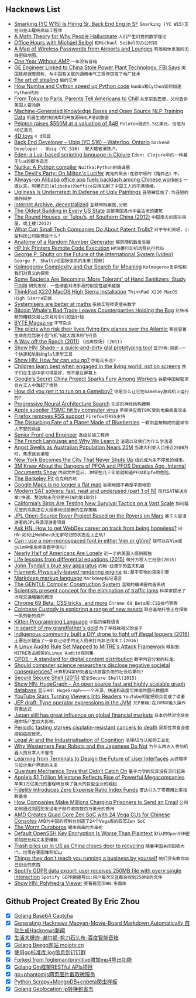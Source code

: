## Hacknews List


- [Smarking (YC W15) Is Hiring Sr. Back End Eng in SF](https://jobs.lever.co/smarking/4855c86c-e29e-4860-aa92-4a85d44f88f7)  `Smarking (YC W15)正在旧金山雇佣高级工程师`
- [A Math Theory for Why People Hallucinate](https://www.quantamagazine.org/a-math-theory-for-why-people-hallucinate-20180730/)  `人们产生幻觉的数学理论`
- [Office Hours with Michael Seibel](https://blog.ycombinator.com/office-hours-with-michael-seibel/)  `和Michael Seibel的办公时间`
- [A Map of Wireless Passwords from Airports and Lounges](https://foxnomad.com/2016/04/26/map-wireless-passwords-airports-lounges-around-world-updated-regularly/)  `机场和休息室的无线密码地图。`
- [One Year Without AMP](https://www.alexkras.com/one-year-without-amp/)  `一年没有音箱`
- [GE Engineer Linked to China Stole Power Plant Technology, FBI Says](https://www.wsj.com/articles/ge-engineer-linked-to-china-allegedly-stole-power-plant-technology-fbi-says-1533235590)  `美国联邦调查局称，与中国有关联的通用电气工程师窃取了电厂技术`
- [The art of stealing](https://www.nrc.nl/kunsthal-en/)  `偷的艺术`
- [How Numba and Cython speed up Python code](https://rushter.com/blog/numba-cython-python-optimization/)  `Numba和Cython如何加速Python代码`
- [From Tokyo to Paris, Parents Tell Americans to Chill](https://www.nytimes.com/2018/08/02/reader-center/free-range-parenting-outside-united-states.html)  `从东京到巴黎，父母告诉美国人要冷静`
- [Machine-Generated Knowledge Bases and Open Source NLP Training Data](https://blog.primer.ai/technology/2018/08/03/Quicksilver.html)  `机器生成的知识库和开放源码NLP培训数据`
- [Peloton raises $550M at a valuation of $4B](https://techcrunch.com/2018/08/03/peloton-raises-550m-at-a-valuation-of-4-billion/)  `Peloton融资5.5亿美元，估值为40亿美元`
- [4D toys](http://4dtoys.com/)  `4 d玩具`
- [Back End Developer –  Ubiq (YC S16) – Waterloo, Ontario](https://ca.indeed.com/job/backend-developer-64f7535572ef16a5)  `backend Developer - Ubiq (YC S16) -安大略省滑铁卢。`
- [Eden: a Lua-based scripting language in Clojure](https://github.com/benzap/eden)  `Eden: Clojure中的一种基于lua的脚本语言`
- [Nuitka: A Python compiler](http://nuitka.net/)  `Nuitka:Python的编译器`
- [The Devil&#39;s Party: On Milton&#39;s Lucifer](https://theamericanscholar.org/the-devils-party/)  `魔鬼的聚会:在弥尔顿的《路西法》中。`
- [Always-on Alibaba office app fuels backlash among Chinese workers](https://www.businessinsider.com/r-ding-always-on-alibaba-office-app-fuels-backlash-among-chinese-workers-2018-8)  `一直以来，阿里巴巴(Alibaba)的office应用加剧了中国工人的不满情绪。`
- [Ugliness Is Underrated: In Defense of Ugly Paintings](https://www.theparisreview.org/blog/2018/07/31/ugliness-is-underrated-in-defense-of-ugly-paintings/)  `丑陋被低估了:为丑陋的画作辩护`
- [Internet Archive, decentralized](https://dweb.archive.org/)  `互联网档案馆,分散`
- [The Oldest Building in Every US State](https://www.archdaily.com/898839/the-oldest-building-in-every-us-state)  `这是美国各州中最古老的建筑`
- [The Round Houses, or Tulou’s, of Southern China (2012)](http://www.beckyances.net/2012/02/the-round-houses-or-tulous-of-southern-china/)  `中国南方的圆形房屋，或土楼(2012)`
- [What Can Small Tech Companies Do About Patent Trolls?](https://blogs.findlaw.com/technologist/2018/08/what-can-small-tech-companies-do-about-patent-trolls.html)  `对于专利流氓，小型科技公司能做些什么?`
- [Anatomy of a Random Number Generator](https://www.masswerk.at/nowgobang/2018/anatomy-of-an-rng)  `解剖随机数发生器`
- [HP Ink Printers Remote Code Execution](https://support.hp.com/us-en/document/c06097712)  `HP油墨打印机远程执行代码`
- [George P. Shultz on the Future of the International System [video]](http://blog.longnow.org/02018/08/03/george-p-shultz-on-the-future-of-the-international-system/)  `George P. Shultz论国际体系的未来[视频]`
- [Kolmogorov Complexity and Our Search for Meaning](http://nautil.us/issue/63/horizons/kolmogorov-complexity-and-our-search-for-meaning)  `Kolmogorov复杂性和我们对意义的探索`
- [Some Bacteria Are Becoming &#39;More Tolerant&#39; of Hand Sanitizers, Study Finds](https://www.npr.org/sections/goatsandsoda/2018/08/02/635017716/some-bacteria-are-becoming-more-tolerant-of-hand-sanitizers-study-finds)  `研究发现，一些细菌对洗手液的耐受性越来越强`
- [ThinkPad X220 MacOS High Sierra Installation](http://x220.mcdonnelltech.com/)  `ThinkPad X220 MacOS High Sierra安装`
- [Systemisers are better at maths](https://www.nature.com/articles/s41598-018-30013-8)  `系统工程师更擅长数学`
- [Bitcoin Whale&#39;s Bad Trade Leaves Counterparties Holding the Bag](https://www.bloomberg.com/news/articles/2018-08-03/a-massive-losing-bet-on-bitcoin-futures-has-investors-buzzing)  `比特币鲸的糟糕交易让交易对手们如坐针毡`
- [BYTE Magazine](https://archive.org/details/byte-magazine)  `字节杂志`
- [The pilots who risk their lives flying tiny planes over the Atlantic](https://www.bbc.com/news/magazine-34484972)  `那些冒着生命危险驾驶小型飞机飞越大西洋的飞行员`
- [A Way off the Ranch (2011)](https://www.linuxjournal.com/content/way-ranch)  `《远离牧场》(2011)`
- [Show HN: Shade – a quick-and-dirty glsl prototyping tool](https://github.com/dancrn/shade)  `显示HN:阴影-一个快速和肮脏的glsl原型工具`
- [Show HN: How far can you go?](https://oalley.net/)  `你能走多远?`
- [Children learn best when engaged in the living world, not on screens](https://aeon.co/essays/children-learn-best-when-engaged-in-the-living-world-not-on-screens)  `孩子们在生活中学习得最好，而不是在屏幕上`
- [Google’s Secret China Project Sparks Fury Among Workers](https://www.bloomberg.com/news/articles/2018-08-02/pichai-the-pragmatic-plows-into-china-and-google-workers-fume)  `谷歌中国秘密项目在工人中激起了愤怒`
- [How did you get it to run on a Gameboy?](http://20dollarlolita.tumblr.com/post/176285106968/the-actual-storys-so-much-cooler-than-that-i)  `你是怎么让它在Gameboy游戏机上运行的?`
- [Progressive Neural Architecture Search](https://arxiv.org/abs/1712.00559)  `先进的神经结构搜索`
- [Apple supplier TSMC hit by computer virus](https://www.bloomberg.com/news/articles/2018-08-04/tsmc-takes-emergency-steps-as-operations-hit-by-computer-virus)  `苹果供应商TSMC受到电脑病毒攻击`
- [Firefox removes RSS support](https://evertpot.com/firefox-rss/)  `Firefox将RSS支持`
- [The Disturbing Fate of a Planet Made of Blueberries](https://www.atlasobscura.com/articles/what-if-earth-were-made-of-blueberries)  `一颗由蓝莓构成的星球令人不安的命运`
- [Senior Front end Engineer](https://jobs.lever.co/rescale/db57778b-268d-473d-9edf-111fb843265a)  `高级前端工程师`
- [The French Language and Why We Learn It](https://lareviewofbooks.org/article/the-useless-french-language-and-why-we-learn-it/)  `法语以及我们为什么学法语`
- [Angst Swells as Australian Population Nears 25M](https://www.bloomberg.com/news/articles/2018-07-31/angst-swells-as-australian-population-nears-25-million)  `当澳大利亚人口接近2500万时，焦虑就会激增`
- [New York Becomes the City That Never Shuts Up](https://www.nytimes.com/2017/07/19/nyregion/new-york-becomes-the-city-that-never-shuts-up.html)  `纽约成为永不停息的城市。`
- [3M Knew About the Dangers of PFOA and PFOS Decades Ago, Internal Documents Show](https://theintercept.com/2018/07/31/3m-pfas-minnesota-pfoa-pfos/)  `内部文件显示，3M早在几十年前就知道PFOA和pfo的危险。`
- [The Berkeley Pit](https://www.topic.com/postcards-from-the-edge)  `伯克利的坑`
- [Google Maps is no longer a flat map](https://techcrunch.com/2018/08/03/google-maps-is-no-longer-flatearth/)  `谷歌地图不再是平面地图`
- [Modern SAT solvers: fast, neat and underused (part 1 of N)](https://codingnest.com/modern-sat-solvers-fast-neat-underused-part-1-of-n/)  `现代SAT解决方案:快速、整洁和未充分使用(N的第1部分)`
- [California’s Birds Are Testing New Survival Tactics on a Vast Scale](https://www.nytimes.com/2018/07/30/science/california-birds-climate-change.html)  `加利福尼亚的鸟类正在大规模地试验新的生存策略`
- [JPL Open-Source Rover Project Based on the Rovers on Mars](https://github.com/nasa-jpl/open-source-rover)  `基于火星漫游者的JPL开源漫游者项目`
- [Ask HN: How to get WebDev career on track from being homeless?](item?id=17684451)  `问HN:如何让WebDev从无家可归的状态走上正轨?`
- [Can I use a non-monospaced font in either Vim or gVim?](https://vi.stackexchange.com/questions/588/can-i-use-a-non-monospaced-font-in-either-vim-or-gvim)  `我可以在Vim或gVim中使用非等距字体吗?`
- [Nearly Half of Americans Are Lonely](https://www.advisory.com/research/care-transformation-center/care-transformation-center-blog/2018/07/loneliness-epidemic?WT.mc_id=Email%7CDailyBriefing&#43;Headline%7CDBABBlog%7CDBA%7CDB%7C2018Aug01%7CATestDB2018Aug01%7C%7C%7C%7C&amp;elq_cid=3850991&amp;x_id=003C000002JooaKIAR)  `近一半的美国人感到孤独`
- [Life lessons from differential equations (2015)](https://www.johndcook.com/blog/2015/07/23/life-lessons-from-differential-equations/)  `微分方程人生经验(2015)`
- [John Tyndall&#39;s blue sky apparatus](http://www.rigb.org/our-history/iconic-objects/iconic-objects-list/tyndall-blue-sky)  `约翰·廷德尔的蓝天机器`
- [Filament: Physically-based rendering engine](https://google.github.io/filament/Filament.md.html)  `丝:基于实物的渲染引擎`
- [Markdeep markup language](http://casual-effects.com/markdeep/)  `Markdeep标记语言`
- [The GENTLE Compiler Construction System](http://gentle.compilertools.net/index.html)  `温和的编译器构造系统`
- [Scientists present concept for the elimination of traffic jams](https://techxplore.com/news/2018-08-scientists-concept-traffic.html)  `科学家提出了消除交通堵塞的概念`
- [Chrome 69 Beta: CSS tricks, and more](https://blog.chromium.org/2018/08/chrome-69-beta-av1-video-decoder-css.html)  `Chrome 69 Beta版:CSS技巧等等`
- [Coinbase Custody is exploring a range of new assets](https://blog.coinbase.com/coinbase-custody-is-exploring-a-range-of-new-assets-e700496844be)  `联合基地托管正在探索一系列新的资产`
- [Kitten Programming Language](http://kittenlang.org/)  `小猫的编程语言`
- [In search of my grandfather&#39;s gold](http://www.bbc.com/travel/story/20180802-in-search-of-my-grandfathers-gold)  `为了寻找我祖父的金子`
- [Indigenous community built a DIY drone to fight off illegal loggers (2016)](https://qz.com/662530/a-tiny-forest-tribe-built-a-diy-drone-from-youtube-to-fight-off-illegal-loggers/)  `土著社区建造了一架自己动手的无人机来打击非法伐木工(2016)`
- [A Linux Auditd Rule Set Mapped to MITRE&#39;s Attack Framework](https://github.com/bfuzzy/auditd-attack)  `映射到MITRE攻击框架的Linux Auditd规则集`
- [OPDS – A standard for digital content distribution](http://opds.io)  `数字内容分发的标准。`
- [Should computer science researchers disclose negative societal consequences?](https://www.nature.com/articles/d41586-018-05791-w)  `计算机科学研究者应该披露负面的社会后果吗?`
- [Secure Secure Shell (2015)](https://stribika.github.io/2015/01/04/secure-secure-shell.html)  `安全Secure Shell(2015)`
- [Show HN: HugeGraph – An open source fast and highly scalable graph database](https://github.com/hugegraph/hugegraph)  `显示HN: HugeGraph——一个开源、快速和高度可伸缩的图形数据库`
- [YouTube Stars Turning Viewers Into Readers](https://www.nytimes.com/2018/07/31/books/booktubers-youtube.html)  `YouTube明星把观众变成了读者`
- [JEP draft: Type operator expressions in the JVM](http://openjdk.java.net/jeps/8204937)  `JEP草稿:在JVM中输入操作符表达式`
- [Japan still has great influence on global financial markets](https://www.economist.com/finance-and-economics/2018/08/02/japan-still-has-great-influence-on-global-financial-markets)  `日本仍然对全球金融市场产生巨大影响。`
- [Periodic fasting starves cisplatin‐resistant cancers to death](http://emboj.embopress.org/content/early/2018/06/06/embj.201899815)  `周期性禁食会使顺铂癌症致死。`
- [Legal AI and the Industrialisation of Cognition](https://www.artificiallawyer.com/2018/08/03/summer-re-post-legal-ai-the-industrialisation-of-cognition/)  `法律AI与认知的工业化`
- [Why Westerners Fear Robots and the Japanese Do Not](https://www.wired.com/story/ideas-joi-ito-robot-overlords/)  `为什么西方人害怕机器人而日本人不害怕`
- [Learning from Terminals to Design the Future of User Interfaces](https://brandur.org/interfaces)  `从终端学习设计用户界面的未来`
- [Quantum Mechanics Toys that Didn’t Catch On](https://spectrum.ieee.org/tech-history/heroic-failures/for-some-reason-these-quantum-mechanics-toys-didnt-catch-on)  `量子力学的玩具没有流行起来`
- [Apple’s $1 Trillion Milestone Reflects Rise of Powerful Megacompanies](https://www.nytimes.com/2018/08/02/business/apple-trillion.html)  `苹果1万亿美元的里程碑反映了强大的巨型企业的崛起`
- [Fidelity Introduces Zero Expense Ratio Index Funds](https://www.businesswire.com/news/home/20180801005635/en/Fidelity-Rewrites-Rules-Investing-Deliver-Unparalleled-Simplicity)  `富达引入了零费用比率指数基金`
- [How Companies Make Millions Charging Prisoners to Send an Email](https://www.wired.com/story/jpay-securus-prison-email-charging-millions/)  `公司如何通过向囚犯发送电子邮件收取数百万美元的费用`
- [AMD Creates Quad Core Zen SoC with 24 Vega CUs for Chinese Consoles](https://www.anandtech.com/show/13153/amd-creates-quad-core-zen-soc-with-24-vega-cus-for-chinese-consoles)  `AMD为中国的控制台创造了24个Vega库的四芯Zen SoC`
- [The Worm Ouroboros](https://semantic-domain.blogspot.com/2018/08/the-worm-ouroboros.html)  `蠕虫病毒的大毒蛇`
- [Default OpenSSH Key Encryption Is Worse Than Plaintext](https://latacora.singles/2018/08/03/the-default-openssh.html)  `默认的OpenSSH密钥加密比纯文本更糟糕`
- [Trash piles up in US as China closes door to recycling](https://phys.org/news/2018-07-trash-piles-china-door-recycling.html)  `随着中国关闭回收大门，垃圾在美国堆积如山`
- [Things they don&#39;t teach you running a business by yourself](https://docs.browserless.io/blog/2018/08/01/running-an-indie-business.html)  `他们没有教你自己创业的东西`
- [Spotify GDPR data export: user receives 250MB file with every single interaction](https://twitter.com/steipete/status/1025024813889478656)  `Spotify GDPR数据导出:用户每次交互都会收到250MB的文件`
- [Show HN: Polyhedra Viewer](https://polyhedra.tessera.li)  `查看器显示HN:多面体`

## Github Project Created By Eric Zhou

- [x] [Golang Base64 Captcha](https://github.com/mojocn/base64Captcha)
- [x] [Generating Hacknews Maoyan-Movie-Board Markdown Automatically 自动生成Hacknews新闻](https://github.com/dejavuzhou/md-genie)
- [x] [生活大爆炸-谢尔顿-剪刀石头布-百度智能音箱](https://github.com/mojocn/dueros-bang-game)
- [x] [Golang Beego网站 mojotv.cn](https://github.com/mojocn/www.mojotv.cn)
- [x] [使用go标准库,log信息到钉钉群](https://github.com/mojocn/dooger)
- [x] [Forked from fogleman/primitive增加mp4导出功能](https://github.com/mojocn/primitive)
- [x] [Golang Gin框架RESTful APIs项目](https://github.com/JJJJJJJerk/ezier-golang-web-api-framework)
- [x] [go+phantomjs网页图片截取微服务](https://github.com/mojocn/screen_shot)
- [x] [Python Scrapy+MongoDB+cnbeta爬虫样板](https://github.com/mojocn/scrapy_mongodb_boilerplate_cnbeta)
- [x] [Golang Geolocation Ip转换到省市](https://github.com/mojocn/ip2location)
